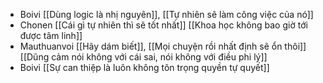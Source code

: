 - Boivi [[Dùng logic là nhị nguyên]], [[Tự nhiên sẽ làm công việc của nó]]
- Chonen [[Cái gì tự nhiên thì sẽ tốt nhất]] [[Khoa học không bao giờ tới được tâm linh]]
- Mauthuanvoi [[Hãy dám biết]], [[Mọi chuyện rồi nhất định sẽ ổn thôi]] [[Dũng cảm nói không với cái sai, nói không với điều phi lý]]
- Boivi [[Sự can thiệp là luôn không tôn trọng quyền tự quyết]]